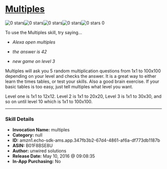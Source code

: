# [Multiples](http://alexa.amazon.com/#skills/amzn1.echo-sdk-ams.app.347fb3b2-67d4-4861-af6a-df773db1187b)
![0 stars](../../images/ic_star_border_black_18dp_1x.png)![0 stars](../../images/ic_star_border_black_18dp_1x.png)![0 stars](../../images/ic_star_border_black_18dp_1x.png)![0 stars](../../images/ic_star_border_black_18dp_1x.png)![0 stars](../../images/ic_star_border_black_18dp_1x.png) 0

To use the Multiples skill, try saying...

* *Alexa open multiples*

* *the answer is 42*

* *new game on level 3*

Multiples will ask you 5 random multiplication questions from 1x1 to 100x100 depending on your level and checks the answer. It is a great way to either learn the times tables, or test your skills. Also a good brain exercise. If your basic tables is too easy, just tell multiples what level you want.

Level one is 1x1 to 12x12. Level 2 is 1x1 to 20x20, Level 3 is 1x1 to 30x30, and so on until level 10 which is 1x1 to 100x100.

***

### Skill Details

* **Invocation Name:** multiples
* **Category:** null
* **ID:** amzn1.echo-sdk-ams.app.347fb3b2-67d4-4861-af6a-df773db1187b
* **ASIN:** B01F8BSE8U
* **Author:** unwired solutions
* **Release Date:** May 10, 2016 @ 09:08:35
* **In-App Purchasing:** No
